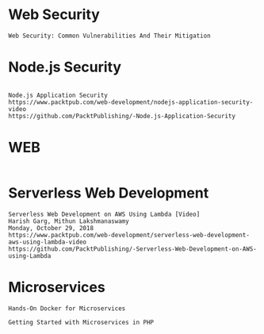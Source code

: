 # Web Security
```
Web Security: Common Vulnerabilities And Their Mitigation

```
# Node.js Security
```

```
```
Node.js Application Security 
https://www.packtpub.com/web-development/nodejs-application-security-video
https://github.com/PacktPublishing/-Node.js-Application-Security
```

# WEB


```

```


# Serverless Web Development
```
Serverless Web Development on AWS Using Lambda [Video]
Harish Garg, Mithun Lakshmanaswamy
Monday, October 29, 2018 
https://www.packtpub.com/web-development/serverless-web-development-aws-using-lambda-video
https://github.com/PacktPublishing/-Serverless-Web-Development-on-AWS-using-Lambda
```

# Microservices

```
Hands-On Docker for Microservices

```



```
Getting Started with Microservices in PHP

```



```

```



```

```



```

```



```

```



```

```



```

```



```

```



```

```

